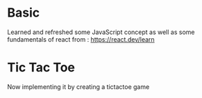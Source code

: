 # Basic 

Learned and refreshed some JavaScript concept as well as 
some fundamentals of react from : https://react.dev/learn

# Tic Tac Toe

Now implementing it by creating a tictactoe game